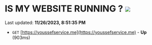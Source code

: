 # IS MY WEBSITE RUNNING ? [![](https://img.shields.io/static/v1?label=Sponsor&message=%E2%9D%A4&logo=GitHub&color=%23fe8e86)](https://github.com/sponsors/<username>)

Last updated: **11/26/2023, 8:51:35 PM**

- `GET` [https://youssefservice.me](https://youssefservice.me) - **Up** (903ms)
